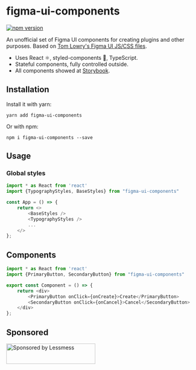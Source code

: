 # figma-ui-components

[![npm version](https://img.shields.io/npm/v/figma-ui-components.svg)](https://www.npmjs.com/package/figma-ui-components)

An unofficial set of Figma UI components for creating plugins and other purposes. 
Based on [Tom Lowry's Figma UI JS/CSS files](https://www.dropbox.com/s/iar45s6h22nupom/figma-plugin-ui-css-0.5.zip?dl=0).

* Uses React ⚛️, styled-components 💅, TypeScript.
* Stateful components, fully controlled outside.
* All components showed at [Storybook](https://figma-ui.lessmess.agency/).

## Installation

Install it with yarn:

```
yarn add figma-ui-components
```

Or with npm:

```
npm i figma-ui-components --save
```

## Usage

### Global styles

```javascript
import * as React from 'react'
import {TypographyStyles, BaseStyles} from "figma-ui-components"

const App = () => {
    return <>
        <BaseStyles />
        <TypographyStyles />
        ...
    </>
};
```

## Components

```javascript
import * as React from 'react'
import {PrimaryButton, SecondaryButton} from "figma-ui-components"

export const Component = () => {
    return <div>
        <PrimaryButton onClick={onCreate}>Create</PrimaryButton>
        <SecondaryButton onClick={onCancel}>Cancel</SecondaryButton>
    </div>
};
```

## Sponsored

<a href="https://lessmess.agency/?utm_source=figma-ui-components">
  <img src="https://lessmess.agency/badges/sponsored_by_lessmess.svg"
       alt="Sponsored by Lessmess" width="236" height="54">
</a>

